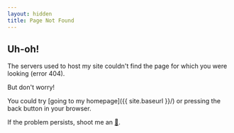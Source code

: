```yaml
---
layout: hidden
title: Page Not Found
---
```


## Uh-oh!

The servers used to host my site couldn't find the page for which you were looking (error 404).

But don't worry!

You could try [going to my homepage]({{ site.baseurl }}/) or pressing the back button in your browser.

If the problem persists, shoot me an [:email:](mailto:{{site.email}}?Subject=Cannot%20Find%20Page).
